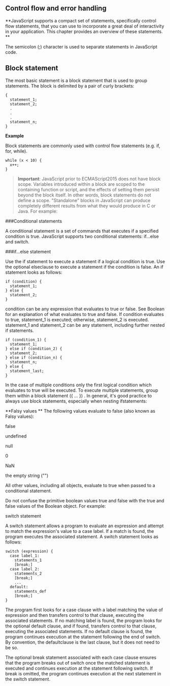 ## Control flow and error handling

**JavaScript supports a compact set of statements, specifically control flow statements, that you can use to incorporate a great deal of interactivity in your application. This chapter provides an overview of these statements.
**

The semicolon \(;\) character is used to separate statements in JavaScript code.

## **Block statement**

The most basic statement is a block statement that is used to group statements. The block is delimited by a pair of curly brackets:

```
{
  statement_1;
  statement_2;
  .
  .
  .
  statement_n;
}
```

**Example**

Block statements are commonly used with control flow statements \(e.g. if, for, while\).

```
while (x < 10) {
  x++;
}
```

> **Important**: JavaScript prior to ECMAScript2015 does not have block scope. Variables introduced within a block are scoped to the containing function or script, and the effects of setting them persist beyond the block itself. In other words, block statements do not define a scope. "Standalone" blocks in JavaScript can produce completely different results from what they would produce in C or Java. For example:


###Conditional statements

A conditional statement is a set of commands that executes if a specified condition is true. JavaScript supports two conditional statements: if...else and switch.

###if...else statement

Use the if statement to execute a statement if a logical condition is true. Use the optional elseclause to execute a statement if the condition is false. An if statement looks as follows:


```
if (condition) {
  statement_1;
} else {
  statement_2;
}
```


condition can be any expression that evaluates to true or false. See Boolean for an explanation of what evaluates to true and false. If condition evaluates to true, statement_1 is executed; otherwise, statement_2 is executed. statement_1 and statement_2 can be any statement, including further nested if statements.

```
if (condition_1) {
  statement_1;
} else if (condition_2) {
  statement_2;
} else if (condition_n) {
  statement_n;
} else {
  statement_last;
} 
```

In the case of multiple conditions only the first logical condition which evaluates to true will be executed. To execute multiple statements, group them within a block statement ({ ... }) . In general, it's good practice to always use block statements, especially when nesting ifstatements:


**Falsy values
**
The following values evaluate to false (also known as Falsy values):

false

undefined

null

0

NaN

the empty string ("")


All other values, including all objects, evaluate to true when passed to a conditional statement.

Do not confuse the primitive boolean values true and false with the true and false values of the Boolean object. For example:


switch statement

A switch statement allows a program to evaluate an expression and attempt to match the expression's value to a case label. If a match is found, the program executes the associated statement. A switch statement looks as follows:

```
switch (expression) {
  case label_1:
    statements_1
    [break;]
  case label_2:
    statements_2
    [break;]
    ...
  default:
    statements_def
    [break;]
}
```

The program first looks for a case clause with a label matching the value of expression and then transfers control to that clause, executing the associated statements. If no matching label is found, the program looks for the optional default clause, and if found, transfers control to that clause, executing the associated statements. If no default clause is found, the program continues execution at the statement following the end of switch. By convention, the defaultclause is the last clause, but it does not need to be so.

The optional break statement associated with each case clause ensures that the program breaks out of switch once the matched statement is executed and continues execution at the statement following switch. If break is omitted, the program continues execution at the next statement in the switch statement.
